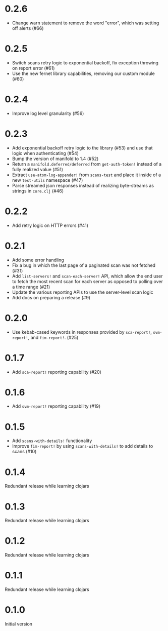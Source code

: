 # 0.2.6

- Change warn statement to remove the word "error", which was setting off
  alerts (#66)

# 0.2.5

- Switch scans retry logic to exponential backoff, fix exception throwing on
  report error (#61)
- Use the new fernet library capabilities, removing our custom module (#60)

# 0.2.4

- Improve log level granularity (#56)

# 0.2.3

- Add exponential backoff retry logic to the library (#53) and use that
  logic when authenticating (#54)
- Bump the version of manifold to 1.4 (#52)
- Return a `manifold.deferred/deferred` from `get-auth-token!` instead of a
  fully realized value (#51)
- Extract `use-atom-log-appender!` from `scans-test` and place it inside of
  a new `test-utils` namespace (#47)
- Parse streamed json responses instead of realizing byte-streams as strings in
  `core.clj` (#46)

# 0.2.2

- Add retry logic on HTTP errors (#41)

# 0.2.1

- Add some error handling
- Fix a bug in which the last page of a paginated scan was not fetched (#31)
- Add `list-servers!` and `scan-each-server!` API, which allow the end user to
  fetch the most recent scan for each server as opposed to polling over a time
  range (#21)
- Update the various reporting APIs to use the server-level scan logic
- Add docs on preparing a release (#9)

# 0.2.0

- Use kebab-cased keywords in responses provided by `sca-report!`,
  `svm-report!`, and `fim-report!`. (#25)

# 0.1.7

- Add `sca-report!` reporting capability (#20)

# 0.1.6

- Add `svm-report!` reporting capability (#19)

# 0.1.5

- Add `scans-with-details!` functionality
- Improve `fim-report!` by using `scans-with-details!` to add details to scans
  (#10)

# 0.1.4

Redundant release while learning clojars

# 0.1.3

Redundant release while learning clojars

# 0.1.2

Redundant release while learning clojars

# 0.1.1

Redundant release while learning clojars

# 0.1.0

Initial version

